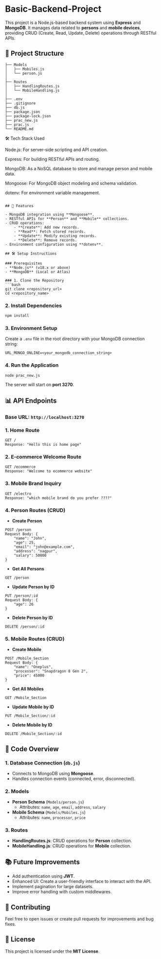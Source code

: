 # Basic-Backend-Project 

This project is a Node.js-based backend system using **Express** and **MongoDB**. It manages data related to **persons** and **mobile devices**, providing CRUD (Create, Read, Update, Delete) operations through RESTful APIs.

## 📁 Project Structure

```
├── Models
│   ├── Mobiles.js
│   └── person.js
│
├── Routes
│   ├── HandlingRoutes.js
│   └── MobileHandling.js
│
├── .env
├── .gitignore
├── db.js
├── package.json
├── package-lock.json
├── prac_new.js
├── prac.js
└── README.md
```

🛠️ Tech Stack Used

Node.js: For server-side scripting and API creation.

Express: For building RESTful APIs and routing.

MongoDB: As a NoSQL database to store and manage person and mobile data.

Mongoose: For MongoDB object modeling and schema validation.

dotenv: For environment variable management.

```

## 📌 Features

- MongoDB integration using **Mongoose**.
- RESTful APIs for **Person** and **Mobile** collections.
- CRUD operations:
    - **Create**: Add new records.
    - **Read**: Fetch stored records.
    - **Update**: Modify existing records.
    - **Delete**: Remove records.
- Environment configuration using **dotenv**.

## 🛠️ Setup Instructions

### Prerequisites
- **Node.js** (v18.x or above)
- **MongoDB** (Local or Atlas)

### 1. Clone the Repository
```bash
git clone <repository_url>
cd <repository_name>
```

### 2. Install Dependencies
```bash
npm install
```

### 3. Environment Setup
Create a `.env` file in the root directory with your MongoDB connection string:

```
URL_MONGO_ONLINE=<your_mongodb_connection_string>
```

### 4. Run the Application
```bash
node prac_new.js
```

The server will start on **port 3270**.

## 📊 API Endpoints

### Base URL: `http://localhost:3270`

### 1. Home Route
```
GET /
Response: "Hello this is home page"
```

### 2. E-commerce Welcome Route
```
GET /ecommerce
Response: "Welcome to ecommerce website"
```

### 3. Mobile Brand Inquiry
```
GET /electro
Response: "which mobile brand do you prefer ????"
```

### 4. Person Routes (CRUD)

- **Create Person**
```
POST /person
Request Body: {
    "name": "John",
    "age": 25,
    "email": "john@example.com",
    "address": "nagpur",
    "salary": 50000
}
```

- **Get All Persons**
```
GET /person
```

- **Update Person by ID**
```
PUT /person/:id
Request Body: {
    "age": 26
}
```

- **Delete Person by ID**
```
DELETE /person/:id
```

### 5. Mobile Routes (CRUD)

- **Create Mobile**
```
POST /Mobile_Section
Request Body: {
    "name": "Oneplus",
    "processor": "Snapdragon 8 Gen 2",
    "price": 45000
}
```

- **Get All Mobiles**
```
GET /Mobile_Section
```

- **Update Mobile by ID**
```
PUT /Mobile_Section/:id
```

- **Delete Mobile by ID**
```
DELETE /Mobile_Section/:id
```

## 📌 Code Overview

### 1. Database Connection (`db.js`)
- Connects to MongoDB using **Mongoose**.
- Handles connection events (connected, error, disconnected).

### 2. Models
- **Person Schema** (`Models/person.js`)
  - Attributes: `name`, `age`, `email`, `address`, `salary`
- **Mobile Schema** (`Models/Mobiles.js`)
  - Attributes: `name`, `processor`, `price`

### 3. Routes
- **HandlingRoutes.js**: CRUD operations for **Person** collection.
- **MobileHandling.js**: CRUD operations for **Mobile** collection.

## 📚 Future Improvements

- Add authentication using **JWT**.
- Enhanced UI: Create a user-friendly interface to interact with the API.
- Implement pagination for large datasets.
- Improve error handling with custom middlewares.

## 🤝 Contributing
Feel free to open issues or create pull requests for improvements and bug fixes.

## 📄 License
This project is licensed under the **MIT License**.

